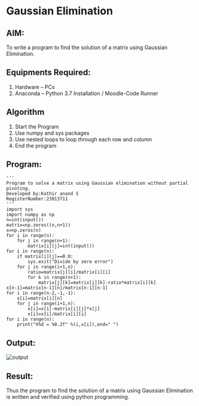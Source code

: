 # Gaussian Elimination
## AIM:
To write a program to find the solution of a matrix using Gaussian Elimination.
## Equipments Required:
1. Hardware – PCs
2. Anaconda – Python 3.7 Installation / Moodle-Code Runner
## Algorithm
1. Start the Program
2. Use numpy and sys packages
3. Use nested loops to loop through each row and column
4. End the program
## Program:
```
'''
Program to solve a matrix using Gaussian elimination without partial pivoting.
Developed by:Kathir anand S     
RegisterNumber:23013711
'''
import sys
import numpy as np
n=int(input())
matrix=np.zeros((n,n+1))
x=np.zeros(n)   
for i in range(n):
    for j in range(n+1):
        matrix[i][j]=int(input())
for i in range(n):
    if matrix[i][j]==0.0:
        sys.exit("Divide by zero error")
    for j in range(i+1,n):
        ratio=matrix[j][i]/matrix[i][i]
        for k in range(n+1):
            matrix[j][k]=matrix[j][k]-ratio*matrix[i][k]
x[n-1]=matrix[n-1][n]/matrix[n-1][n-1]
for i in range(n-2,-1,-1):
    x[i]=matrix[i][n]
    for j in range(i+1,n):
        x[i]=x[i]-matrix[i][j]*x[j]
        x[i]=x[i]/matrix[i][i]
for i in range(n):
    print("X%d = %0.2f" %(i,x[i]),end=" ")
```

## Output:
![output](https://github.com/Skathiranand/Gaussian/assets/147141136/ed0923b3-94ea-4231-ae21-7e22d7406617)

## Result:
Thus the program to find the solution of a matrix using Gaussian Elimination is written and verified using python programming.

